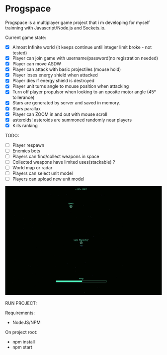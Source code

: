 # Progspace

Progspace is a multiplayer game project that i m developing for myself trainning with Javascript/Node.js and Sockets.io.

Current game state:

* [x] Almost Infinite world (it keeps continue until integer limit broke - not tested)
* [x] Player can join game with username/password(no registration needed)
* [x] Player can move ASDW
* [x] Player can attack with basic projectiles (mouse hold)
* [x] Player loses energy shield when attacked
* [x] Player dies if energy shield is destroyed
* [x] Player unit turns angle to mouse position when attacking
* [x] Turn off player propulsor when looking to an oposite motor angle (45° tollerance)
* [x] Stars are generated by server and saved in memory.
* [x] Stars parallax
* [x] Player can ZOOM in and out with mouse scroll
* [x] asteroids! asteroids are summoned randomly near players
* [x] Kills ranking

TODO:

* [ ] Player respawn
* [ ] Enemies bots
* [ ] Players can find/collect weapons in space
* [ ] Collected weapons have limited uses(stackable) ?
* [ ] World map or radar
* [ ] Players can select unit model
* [ ] Players can upload new unit model

![](demo.gif)

RUN PROJECT:

Requirements:
* NodeJS/NPM

On project root:
* npm install
* npm start
